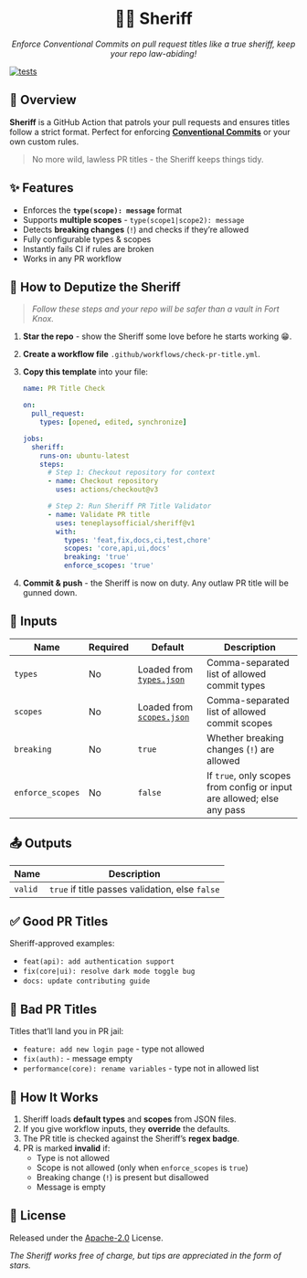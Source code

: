 <div align="center">

# 🕵️‍♂️ Sheriff

_Enforce Conventional Commits on pull request titles like a true sheriff, keep your repo law-abiding!_

</div>

[![tests](https://github.com/teneplaysofficial/sheriff/actions/workflows/tests.yml/badge.svg)](https://github.com/TenEplaysOfficial/sheriff)

## 📜 Overview

**Sheriff** is a GitHub Action that patrols your pull requests and ensures titles follow a strict format. Perfect for enforcing [**Conventional Commits**](https://www.conventionalcommits.org) or your own custom rules.

> No more wild, lawless PR titles - the Sheriff keeps things tidy.

## ✨ Features

- Enforces the **`type(scope): message`** format
- Supports **multiple scopes** - `type(scope1|scope2): message`
- Detects **breaking changes** (`!`) and checks if they’re allowed
- Fully configurable types & scopes
- Instantly fails CI if rules are broken
- Works in any PR workflow

## 🤠 How to Deputize the Sheriff

> _Follow these steps and your repo will be safer than a vault in Fort Knox._

1. **Star the repo** - show the Sheriff some love before he starts working 😁.
2. **Create a workflow file** `.github/workflows/check-pr-title.yml`.
3. **Copy this template** into your file:

   ```yml
   name: PR Title Check

   on:
     pull_request:
       types: [opened, edited, synchronize]

   jobs:
     sheriff:
       runs-on: ubuntu-latest
       steps:
         # Step 1: Checkout repository for context
         - name: Checkout repository
           uses: actions/checkout@v3

         # Step 2: Run Sheriff PR Title Validator
         - name: Validate PR title
           uses: teneplaysofficial/sheriff@v1
           with:
             types: 'feat,fix,docs,ci,test,chore'
             scopes: 'core,api,ui,docs'
             breaking: 'true'
             enforce_scopes: 'true'
   ```

4. **Commit & push** - the Sheriff is now on duty.
   Any outlaw PR title will be gunned down.

## 🔧 Inputs

| Name             | Required | Default                                                                                                  | Description                                                            |
| ---------------- | -------- | -------------------------------------------------------------------------------------------------------- | ---------------------------------------------------------------------- |
| `types`          | No       | Loaded from [`types.json`](https://github.com/teneplaysofficial/sheriff/blob/main/src/data/types.json)   | Comma-separated list of allowed commit types                           |
| `scopes`         | No       | Loaded from [`scopes.json`](https://github.com/teneplaysofficial/sheriff/blob/main/src/data/scopes.json) | Comma-separated list of allowed commit scopes                          |
| `breaking`       | No       | `true`                                                                                                   | Whether breaking changes (`!`) are allowed                             |
| `enforce_scopes` | No       | `false`                                                                                                  | If `true`, only scopes from config or input are allowed; else any pass |

## 📤 Outputs

| Name    | Description                                     |
| ------- | ----------------------------------------------- |
| `valid` | `true` if title passes validation, else `false` |

## ✅ Good PR Titles

Sheriff-approved examples:

- `feat(api): add authentication support`
- `fix(core|ui): resolve dark mode toggle bug`
- `docs: update contributing guide`

## 🚫 Bad PR Titles

Titles that’ll land you in PR jail:

- `feature: add new login page` - type not allowed
- `fix(auth):` - message empty
- `performance(core): rename variables` - type not in allowed list

## 🔨 How It Works

1. Sheriff loads **default types** and **scopes** from JSON files.
2. If you give workflow inputs, they **override** the defaults.
3. The PR title is checked against the Sheriff’s **regex badge**.
4. PR is marked **invalid** if:
   - Type is not allowed
   - Scope is not allowed (only when `enforce_scopes` is `true`)
   - Breaking change (`!`) is present but disallowed
   - Message is empty

## 📜 License

Released under the [Apache-2.0](LICENSE) License.

_The Sheriff works free of charge, but tips are appreciated in the form of stars._
